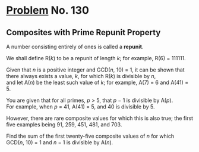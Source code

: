 # [Problem](https://projecteuler.net/problem=130) No. 130

## Composites with Prime Repunit Property

A number consisting entirely of ones is called a **repunit**.

We shall define R(<var>k</var>) to be a repunit of length <var>k</var>; for example, R(6) = 111111.

Given that <var>n</var> is a positive integer and GCD(<var>n</var>, 10) = 1, it can be shown that there always exists a value, <var>k</var>, for which R(<var>k</var>) is divisible by <var>n</var>,<br>
and let A(<var>n</var>) be the least such value of <var>k</var>; for example, A(7) = 6 and A(41) = 5.

You are given that for all primes, <var>p</var> > 5, that <var>p</var> − 1 is divisible by A(<var>p</var>).<br>
For example, when <var>p</var> = 41, A(41) = 5, and 40 is divisible by 5.

However, there are rare composite values for which this is also true; the first five examples being 91, 259, 451, 481, and 703.

Find the sum of the first twenty-five composite values of <var>n</var> for which
GCD(<var>n</var>, 10) = 1 and <var>n</var> − 1 is divisible by A(<var>n</var>).
